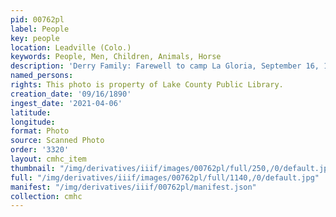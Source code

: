 ```yaml
---
pid: 00762pl
label: People
key: people
location: Leadville (Colo.)
keywords: People, Men, Children, Animals, Horse
description: 'Derry Family: Farewell to camp La Gloria, September 16, 1890'
named_persons: 
rights: This photo is property of Lake County Public Library.
creation_date: '09/16/1890'
ingest_date: '2021-04-06'
latitude: 
longitude: 
format: Photo
source: Scanned Photo
order: '3320'
layout: cmhc_item
thumbnail: "/img/derivatives/iiif/images/00762pl/full/250,/0/default.jpg"
full: "/img/derivatives/iiif/images/00762pl/full/1140,/0/default.jpg"
manifest: "/img/derivatives/iiif/00762pl/manifest.json"
collection: cmhc
---
```

